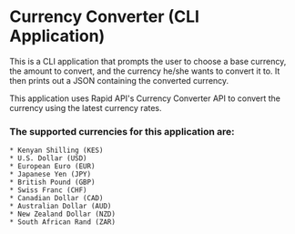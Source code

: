 # Currency Converter (CLI Application)
  This is a CLI application that prompts the user to choose a base currency,
  the amount to convert, and the currency he/she wants to convert it to.
  It then prints out a JSON containing the converted currency.
 
  This application uses Rapid API's Currency Converter API to convert the currency using the latest currency rates.
  
  ### The supported currencies for this application are:
    * Kenyan Shilling (KES)
    * U.S. Dollar (USD)
    * European Euro (EUR)
    * Japanese Yen (JPY)
    * British Pound (GBP)
    * Swiss Franc (CHF)
    * Canadian Dollar (CAD)
    * Australian Dollar (AUD)
    * New Zealand Dollar (NZD)
    * South African Rand (ZAR)
  
